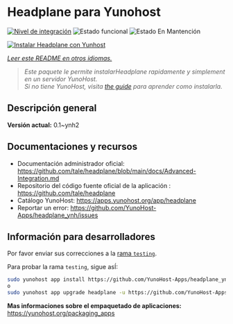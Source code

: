 <!--
Este archivo README esta generado automaticamente<https://github.com/YunoHost/apps/tree/master/tools/readme_generator>
No se debe editar a mano.
-->

# Headplane para Yunohost

[![Nivel de integración](https://dash.yunohost.org/integration/headplane.svg)](https://ci-apps.yunohost.org/ci/apps/headplane/) ![Estado funcional](https://ci-apps.yunohost.org/ci/badges/headplane.status.svg) ![Estado En Mantención](https://ci-apps.yunohost.org/ci/badges/headplane.maintain.svg)

[![Instalar Headplane con Yunhost](https://install-app.yunohost.org/install-with-yunohost.svg)](https://install-app.yunohost.org/?app=headplane)

*[Leer este README en otros idiomas.](./ALL_README.md)*

> *Este paquete le permite instalarHeadplane rapidamente y simplement en un servidor YunoHost.*  
> *Si no tiene YunoHost, visita [the guide](https://yunohost.org/install) para aprender como instalarla.*

## Descripción general



**Versión actual:** 0.1~ynh2
## Documentaciones y recursos

- Documentación administrador oficial: <https://github.com/tale/headplane/blob/main/docs/Advanced-Integration.md>
- Repositorio del código fuente oficial de la aplicación : <https://github.com/tale/headplane>
- Catálogo YunoHost: <https://apps.yunohost.org/app/headplane>
- Reportar un error: <https://github.com/YunoHost-Apps/headplane_ynh/issues>

## Información para desarrolladores

Por favor enviar sus correcciones a la [rama `testing`](https://github.com/YunoHost-Apps/headplane_ynh/tree/testing).

Para probar la rama `testing`, sigue asÍ:

```bash
sudo yunohost app install https://github.com/YunoHost-Apps/headplane_ynh/tree/testing --debug
o
sudo yunohost app upgrade headplane -u https://github.com/YunoHost-Apps/headplane_ynh/tree/testing --debug
```

**Mas informaciones sobre el empaquetado de aplicaciones:** <https://yunohost.org/packaging_apps>
